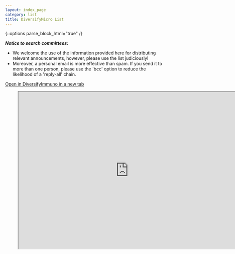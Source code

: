 ```yaml
---
layout: index_page
category: list
title: DiversifyMicro List
---
```


{::options parse_block_html="true" /}

_**Notice to search committees:**_ 
* We welcome the use of the information provided here for distributing relevant announcements, however, please use the list judiciously! 
* Moreover, a personal email is more effective than spam. If you send it to more than one person, please use the 'bcc' option to reduce the likelihood of a 'reply-all' chain.

[Open in DiversifyImmuno in a new tab](https://docs.google.com/spreadsheets/d/1DeeY2TyvHk51GZ_a2tXCA5ZqFI0mvk56FlRJUYsHZ_I/edit?usp=sharing)

<figure class="video_container">
<iframe src="https://docs.google.com/spreadsheets/d/e/2PACX-1vQ2CyWsTdop2YXeAFC6Wk6F9J_o983T12hIDLDraidymhNPen2IYUWKKRtOKrOIQdDOasvTdRcly7oo/pubhtml?widget=true&amp;headers=false" width="700" height="500" scroll="true"></iframe>
</figure>